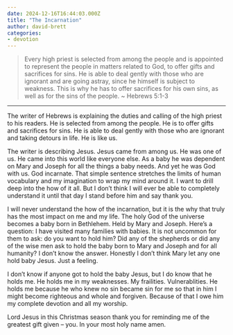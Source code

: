 ```yaml
---
date: 2024-12-16T16:44:03.000Z
title: "The Incarnation"
author: david-brett
categories:
- devotion
---
```

> Every high priest is selected from among the people and is appointed to represent the people in matters related to God, to offer gifts and sacrifices for sins. He is able to deal gently with those who are ignorant and are going astray, since he himself is subject to weakness. This is why he has to offer sacrifices for his own sins, as well as for the sins of the people. ~ Hebrews 5:1-3
* * * 

The writer of Hebrews is explaining the duties and calling of the high priest to his readers. He is selected from among the people. He is to offer gifts and sacrifices for sins. He is able to deal gently with those who are ignorant and taking detours in life. He is like us.
 
The writer is describing Jesus. Jesus came from among us. He was one of us. He came into this world like everyone else. As a baby he was dependent on Mary and Joseph for all the things a baby needs. And yet he was God with us. God incarnate. That simple sentence stretches the limits of human vocabulary and my imagination to wrap my mind around it. I want to drill deep into the how of it all. But I don’t think I will ever be able to completely understand it until that day I stand before him and say thank you.
 
I will never understand the how of the incarnation, but it is the why that truly has the most impact on me and my life. The holy God of the universe becomes a baby born in Bethlehem. Held by Mary and Joseph. Here’s a question: I have visited many families with babies. It is not uncommon for them to ask: do you want to hold him? Did any of the shepherds or did any of the wise men ask to hold the baby born to Mary and Joseph and for all humanity? I don’t know the answer. Honestly I don’t think Mary let any one hold baby Jesus. Just a feeling.
 
I don’t know if anyone got to hold the baby Jesus, but I do know that he holds me. He holds me in my weaknesses. My frailities. Vulnerablities. He holds me because he who knew no sin became sin for me so that in him I might become righteous and whole and forgiven. Because of that I owe him my complete devotion and all my worship.
 
Lord Jesus in this Christmas season thank you for reminding me of the greatest gift given – you. In your most holy name amen.